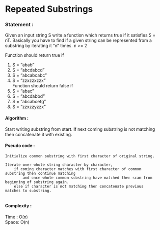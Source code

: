 Repeated Substrings
======================

<h3>
Statement :
</h3>

Given an input string S write a function which returns true if it satisfies S = nT. 
Basically you have to find if a given string can be represented from a substring by 
iterating it “n” times. n >= 2

Function should return true if <br>
1) S = “abab” <br>
2) S = “abcdabcd” <br>
3) S = “abcabcabc” <br>
4) S = “zzxzzxzzx” <br>
Function should return false if <br>
1) S = “abac” <br>
2) S = “abcdabbd” <br>
3) S = “abcabcefg” <br>
4) S = “zzxzzyzzx” <br>

<h4>
Algorithm :
</h4>
Start writing substring from start. If next coming substring is not matching then concatenate it with existing.

<h4>
Pseudo code :
</h4>

```
Initialize common substring with first character of original string.

Iterate over whole string character by character,
	if coming character matches with first character of common substring then continue matching
		and once whole common substring have matched then scan from beginning of substring again.
	else if character is not matching then concatenate previous matches to substring. 
	
```

<h4>
Complexity :
</h4>

Time : O(n)<br>
Space: O(n)
